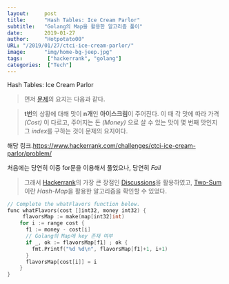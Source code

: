 ```yaml
---
layout:     post
title:      "Hash Tables: Ice Cream Parlor"
subtitle:   "Golang의 Map을 활용한 알고리즘 풀이"
date:       2019-01-27
author:     "Hotpotato00"
URL: "/2019/01/27/ctci-ice-cream-parlor/"
image:      "img/home-bg-jeep.jpg"
tags:        ["hackerrank", "golang"]
categories:  ["Tech"]
---
```


Hash Tables: Ice Cream Parlor

> 먼저 [문제](https://www.hackerrank.com/challenges/ctci-ice-cream-parlor/problem "ice-cream")의 요지는 다음과 같다.

> **t번**의 상황에 대해 맛이 **n개**인 **아이스크림**이 주어진다. 이 때 각 맛에 따라 가격 *(Cost)* 이 다르고, 주어지는 돈 *(Money)* 으로 살 수 있는 맛이 몇 번째 맛인지 그 *index*를 구하는 것이 문제의 요지이다.

해당 링크.<https://www.hackerrank.com/challenges/ctci-ice-cream-parlor/problem/>

처음에는 당연히 이중 for문을 이용해서 풀었으나, 당연히 *Fail*

>그래서 [Hackerrank](https://www.hackerrank.com "hackerrank")의 가장 큰 장점인 [Discussions](https://www.hackerrank.com/challenges/ctci-ice-cream-parlor/forum )을 활용하였고,
[Two-Sum](https://leetcode.com/articles/two-sum/)이란 *Hash-Map*을 활용한 알고리즘을 확인할 수 있었다.

```c
// Complete the whatFlavors function below.
func whatFlavors(cost []int32, money int32) {
     flavorsMap := make(map[int32]int)
    for i := range cost {
      f1 := money - cost[i]
      // Golang의 Map에 key 존재 여부 
      if _, ok := flavorsMap[f1] ; ok {
        fmt.Printf("%d %d\n", flavorsMap[f1]+1, i+1)
      }
      flavorsMap[cost[i]] = i
    }
}
```
